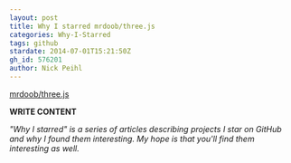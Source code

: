 ```yaml
---
layout: post
title: Why I starred mrdoob/three.js
categories: Why-I-Starred
tags: github
stardate: 2014-07-01T15:21:50Z
gh_id: 576201
author: Nick Peihl
---
```


[mrdoob/three.js](https://github.com/mrdoob/three.js)

**WRITE CONTENT**

*"Why I starred" is a series of articles describing projects I star on GitHub and why I found them interesting. My hope is that you'll find them interesting as well.*

